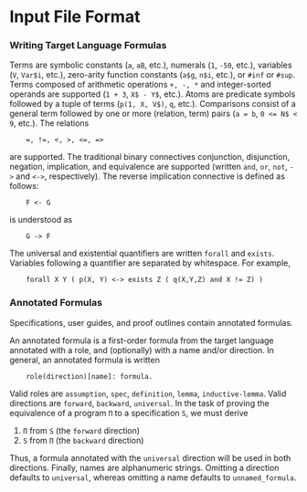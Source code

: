# Input File Format

### Writing Target Language Formulas

Terms are symbolic constants (`a`, `aB`, etc.), numerals (`1`, `-50`, etc.), variables (`V`, `Var$i`, etc.), zero-arity function constants (`a$g`, `n$i`, etc.), or `#inf` or `#sup`.
Terms composed of arithmetic operations `+, -, *` and integer-sorted operands are supported (`1 + 3`, `X$ - Y$`, etc.).
Atoms are predicate symbols followed by a tuple of terms (`p(1, X, V$)`, `q`, etc.).
Comparisons consist of a general term followed by one or more (relation, term) pairs (`a = b`, `0 <= N$ < 9`, etc.).
The relations
```
    =, !=, <, >, <=, =>
```
are supported.
The traditional binary connectives conjunction, disjunction, negation, implication, and equivalence are supported (written `and`, `or`, `not`, `->` and `<->`, respectively).
The reverse implication connective is defined as follows:
```
    F <- G
```
is understood as
```
    G -> F
```
The universal and existential quantifiers are written `forall` and `exists`.
Variables following a quantifier are separated by whitespace.
For example,
```
    forall X Y ( p(X, Y) <-> exists Z ( q(X,Y,Z) and X != Z) )
```


### Annotated Formulas
Specifications, user guides, and proof outlines contain annotated formulas.

An annotated formula is a first-order formula from the target language annotated with a role, and (optionally) with a name and/or direction. In general, an annotated formula is written
```
    role(direction)[name]: formula.
```

Valid roles are `assumption`, `spec`, `definition`, `lemma`, `inductive-lemma`.
Valid directions are `forward`, `backward`, `universal`.
In the task of proving the equivalence of a program `Π` to a specification `S`, we must derive
1. `Π` from `S` (the `forward` direction)
2. `S` from `Π` (the `backward` direction)

Thus, a formula annotated with the `universal` direction will be used in both directions.
Finally, names are alphanumeric strings.
Omitting a direction defaults to `universal`, whereas omitting a name defaults to `unnamed_formula`.
